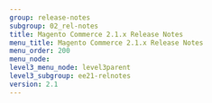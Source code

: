 ```yaml
---
group: release-notes
subgroup: 02_rel-notes
title: Magento Commerce 2.1.x Release Notes
menu_title: Magento Commerce 2.1.x Release Notes
menu_order: 200
menu_node:
level3_menu_node: level3parent
level3_subgroup: ee21-relnotes
version: 2.1
---
```

